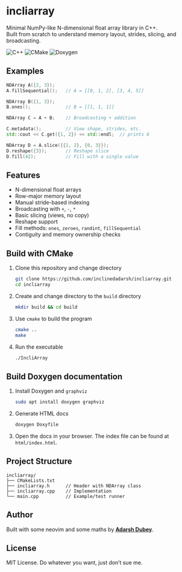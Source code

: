 
# incliarray

Minimal NumPy-like N-dimensional float array library in C++.  
Built from scratch to understand memory layout, strides, slicing, and broadcasting.

![C++](https://img.shields.io/badge/c++-%2300599C.svg?style=for-the-badge&logo=c%2B%2B&logoColor=white) ![CMake](https://img.shields.io/badge/CMake-%23008FBA.svg?style=for-the-badge&logo=cmake&logoColor=white) ![Doxygen](https://img.shields.io/badge/doxygen-2C4AA8?style=for-the-badge&logo=doxygen&logoColor=white)

## Examples

```cpp
NDArray A({2, 3});
A.fillSequential();   // A = [[0, 1, 2], [3, 4, 5]]

NDArray B({1, 3});
B.ones();             // B = [[1, 1, 1]]

NDArray C = A + B;    // Broadcasting + addition

C.metadata();         // View shape, strides, etc.
std::cout << C.get({1, 2}) << std::endl;  // prints 6

NDArray D = A.slice({{1, 2}, {0, 3}});
D.reshape({3});       // Reshape slice
D.fill(42);           // Fill with a single value
```

## Features

* N-dimensional float arrays
* Row-major memory layout
* Manual stride-based indexing
* Broadcasting with `+`, `-`, `*`
* Basic slicing (views, no copy)
* Reshape support
* Fill methods: `ones`, `zeroes`, `randint`, `fillSequential`
* Contiguity and memory ownership checks

## Build with CMake

1. Clone this repository and change directory
    ```bash
    git clone https://github.com/inclinedadarsh/incliarray.git
    cd incliarray
    ```

2. Create and change directory to the `build` directory
    ```bash
    mkdir build && cd build
    ```

3. Use `cmake` to build the program
    ```bash
    cmake ..
    make
    ```

4. Run the executable
    ```bash
    ./IncliArray
    ```

## Build Doxygen documentation

1. Install Doxygen and `graphviz`
    ```bash
    sudo apt install doxygen graphviz
    ```

2. Generate HTML docs
    ```bash
    doxygen Doxyfile
    ```

3. Open the docs in your browser. The index file can be found at `html/index.html`.

## Project Structure

```
incliarray/
├── CMakeLists.txt
├── incliarray.h      // Header with NDArray class
├── incliarray.cpp    // Implementation
└── main.cpp          // Example/test runner
```

## Author

Built with some neovim and some maths by [**Adarsh Dubey**](https://x.com/inclinedadarsh).

## License

MIT License. Do whatever you want, just don’t sue me.
